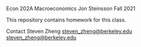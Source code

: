 Econ 202A Macroeconomics
Jon Steinsson
Fall 2021

This repository contains homework for this class.

Contact
Steven Zheng
steven_zheng@berkeley.edu
<steven_zheng@berkeley.edu>